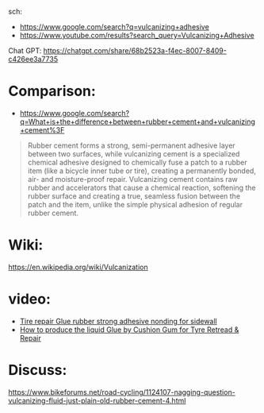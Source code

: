 sch:
- https://www.google.com/search?q=vulcanizing+adhesive
- https://www.youtube.com/results?search_query=Vulcanizing+Adhesive

Chat GPT: https://chatgpt.com/share/68b2523a-f4ec-8007-8409-c426ee3a7735

# Comparison:
- https://www.google.com/search?q=What+is+the+difference+between+rubber+cement+and+vulcanizing+cement%3F

>Rubber cement forms a strong, semi-permanent adhesive layer between two surfaces, while vulcanizing cement is a specialized chemical adhesive designed to chemically fuse a patch to a rubber item (like a bicycle inner tube or tire), creating a permanently bonded, air- and moisture-proof repair. Vulcanizing cement contains raw rubber and accelerators that cause a chemical reaction, softening the rubber surface and creating a true, seamless fusion between the patch and the item, unlike the simple physical adhesion of regular rubber cement.

# Wiki:
https://en.wikipedia.org/wiki/Vulcanization

# video:
- [Tire repair Glue rubber strong adhesive nonding for sidewall](https://www.youtube.com/shorts/okYwkxCxnrA?feature=share)
- [How to produce the liquid Glue by Cushion Gum for Tyre Retread & Repair](https://www.youtube.com/shorts/RHCSWJw3m78?feature=share)

# Discuss:
https://www.bikeforums.net/road-cycling/1124107-nagging-question-vulcanizing-fluid-just-plain-old-rubber-cement-4.html
